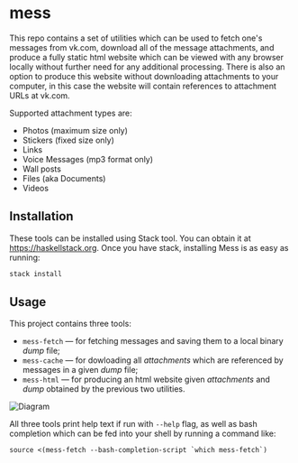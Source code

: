 # mess

This repo contains a set of utilities which can be used to fetch one's messages
from vk.com, download all of the message attachments, and produce a fully static
html website which can be viewed with any browser locally without further need
for any additional processing. There is also an option to produce this website
without downloading attachments to your computer, in this case the website will
contain references to attachment URLs at vk.com.

Supported attachment types are:

  * Photos (maximum size only)
  * Stickers (fixed size only)
  * Links
  * Voice Messages (mp3 format only)
  * Wall posts
  * Files (aka Documents)
  * Videos

## Installation

These tools can be installed using Stack tool. You can obtain it at
https://haskellstack.org. Once you have stack, installing Mess is as easy as
running:

```sh
stack install
```

## Usage

This project contains three tools:

 * `mess-fetch` — for fetching messages and saving them to a local binary *dump*
   file;
 * `mess-cache` — for dowloading all *attachments* which are referenced by
   messages in a given *dump* file;
 * `mess-html` — for producing an html website given *attachments* and *dump*
   obtained by the previous two utilities.

![Diagram](https://user-images.githubusercontent.com/7102119/54392329-6a213a00-46b8-11e9-8c85-ac85a480ec1c.png)

All three tools print help text if run with `--help` flag, as well as bash
completion which can be fed into your shell by running a command like:

```
source <(mess-fetch --bash-completion-script `which mess-fetch`)
```
